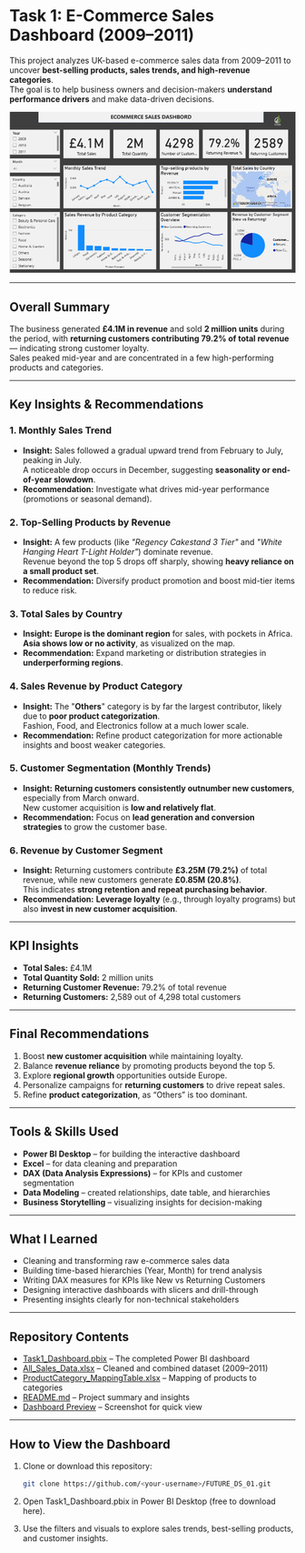 # Task 1: E-Commerce Sales Dashboard (2009–2011)

This project analyzes UK-based e-commerce sales data from 2009–2011 to uncover **best-selling products, sales trends, and high-revenue categories**.  
The goal is to help business owners and decision-makers **understand performance drivers** and make data-driven decisions.

![E-Commerce Dashboard](Preview/Task1_dashboard.png)

---

## Overall Summary

The business generated **£4.1M in revenue** and sold **2 million units** during the period, with **returning customers contributing 79.2% of total revenue** — indicating strong customer loyalty.  
Sales peaked mid-year and are concentrated in a few high-performing products and categories.

---

## Key Insights & Recommendations

### 1. Monthly Sales Trend
- **Insight:** Sales followed a gradual upward trend from February to July, peaking in July.  
  A noticeable drop occurs in December, suggesting **seasonality or end-of-year slowdown**.
- **Recommendation:** Investigate what drives mid-year performance (promotions or seasonal demand).

### 2. Top-Selling Products by Revenue
- **Insight:** A few products (like *"Regency Cakestand 3 Tier"* and *"White Hanging Heart T-Light Holder"*) dominate revenue.  
  Revenue beyond the top 5 drops off sharply, showing **heavy reliance on a small product set**.
- **Recommendation:** Diversify product promotion and boost mid-tier items to reduce risk.

### 3. Total Sales by Country
- **Insight:** **Europe is the dominant region** for sales, with pockets in Africa.  
  **Asia shows low or no activity**, as visualized on the map.
- **Recommendation:** Expand marketing or distribution strategies in **underperforming regions**.

### 4. Sales Revenue by Product Category
- **Insight:** The "**Others**" category is by far the largest contributor, likely due to **poor product categorization**.  
  Fashion, Food, and Electronics follow at a much lower scale.
- **Recommendation:** Refine product categorization for more actionable insights and boost weaker categories.

### 5. Customer Segmentation (Monthly Trends)
- **Insight:** **Returning customers consistently outnumber new customers**, especially from March onward.  
  New customer acquisition is **low and relatively flat**.
- **Recommendation:** Focus on **lead generation and conversion strategies** to grow the customer base.

### 6. Revenue by Customer Segment
- **Insight:** Returning customers contribute **£3.25M (79.2%)** of total revenue, while new customers generate **£0.85M (20.8%)**.  
  This indicates **strong retention and repeat purchasing behavior**.
- **Recommendation:** **Leverage loyalty** (e.g., through loyalty programs) but also **invest in new customer acquisition**.

---

## KPI Insights
- **Total Sales:** £4.1M  
- **Total Quantity Sold:** 2 million units  
- **Returning Customer Revenue:** 79.2% of total revenue  
- **Returning Customers:** 2,589 out of 4,298 total customers  

---

## Final Recommendations
1. Boost **new customer acquisition** while maintaining loyalty.  
2. Balance **revenue reliance** by promoting products beyond the top 5.  
3. Explore **regional growth** opportunities outside Europe.  
4. Personalize campaigns for **returning customers** to drive repeat sales.  
5. Refine **product categorization**, as “Others” is too dominant.

---

## Tools & Skills Used
- **Power BI Desktop** – for building the interactive dashboard  
- **Excel** – for data cleaning and preparation  
- **DAX (Data Analysis Expressions)** – for KPIs and customer segmentation  
- **Data Modeling** – created relationships, date table, and hierarchies  
- **Business Storytelling** – visualizing insights for decision-making  

---

## What I Learned
- Cleaning and transforming raw e-commerce sales data  
- Building time-based hierarchies (Year, Month) for trend analysis  
- Writing DAX measures for KPIs like New vs Returning Customers  
- Designing interactive dashboards with slicers and drill-through  
- Presenting insights clearly for non-technical stakeholders  

---

## Repository Contents
- [Task1_Dashboard.pbix](https://github.com/<DataananalystAnjolaoluwa>/FUTURE_DS_01/blob/main/Task1_Dashboard.pbix) – The completed Power BI dashboard  
- [All_Sales_Data.xlsx](https://github.com/<DataananalystAnjolaoluwa>/FUTURE_DS_01/blob/main/All_Sales_Data.xlsx) – Cleaned and combined dataset (2009–2011)  
- [ProductCategory_MappingTable.xlsx](https://github.com/<DataananalystAnjolaoluwa>/FUTURE_DS_01/blob/main/ProductCategory_MappingTable.xlsx) – Mapping of products to categories  
- [README.md](https://github.com/<DataananalystAnjolaoluwa>/FUTURE_DS_01/blob/main/README.md) – Project summary and insights  
- [Dashboard Preview](https://github.com/<DataananalystAnjolaoluwa>/FUTURE_DS_01/blob/main/Preview/Task1_dashboard.png) – Screenshot for quick view  

---

## How to View the Dashboard
1. Clone or download this repository:
   ```bash
   git clone https://github.com/<your-username>/FUTURE_DS_01.git

2. Open Task1_Dashboard.pbix in Power BI Desktop (free to download here).

3. Use the filters and visuals to explore sales trends, best-selling products, and customer insights.
